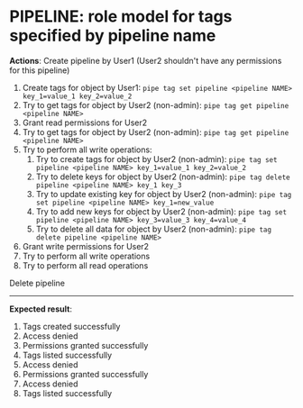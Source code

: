 # PIPELINE: role model for tags specified by pipeline name

**Actions**:
Create pipeline by User1 (User2 shouldn't have any permissions for this pipeline)

1.	Create tags for object by User1: `pipe tag set pipeline <pipeline NAME> key_1=value_1 key_2=value_2`
2.	Try to get tags for object by User2 (non-admin): `pipe tag get pipeline <pipeline NAME>`
3.	Grant read permissions for User2
4.	Try to get tags for object by User2 (non-admin): `pipe tag get pipeline <pipeline NAME>`
5.	Try to perform all write operations: 
    1.	Try to create tags for object by User2 (non-admin): `pipe tag set pipeline <pipeline NAME> key_1=value_1 key_2=value_2`
    2.	Try to delete keys for object by User2 (non-admin): `pipe tag delete pipeline <pipeline NAME> key_1 key_3`
    3.	Try to update existing key for object by User2 (non-admin): `pipe tag set pipeline <pipeline NAME> key_1=new_value`
    4.	Try to add new keys for object by User2 (non-admin): `pipe tag set pipeline <pipeline NAME> key_3=value_3 key_4=value_4`
    5.	Try to delete all data for object by User2 (non-admin): `pipe tag delete pipeline <pipeline NAME>`
6.	Grant write permissions for User2
7.	Try to perform all write operations
8.	Try to perform all read operations

Delete pipeline

***

**Expected result**:
1.	Tags created successfully
2.	Access denied
3.	Permissions granted successfully
4.	Tags listed successfully
5.	Access denied
6.	Permissions granted successfully
7.	Access denied
8.	Tags listed successfully